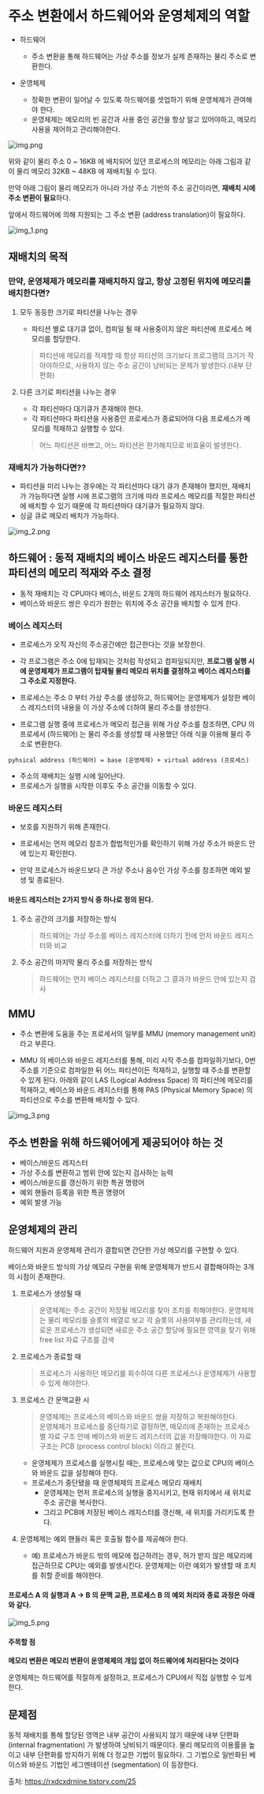 # 주소 변환에서 하드웨어와 운영체제의 역할

- 하드웨어 
  - 주소 변환을 통해 하드웨어는 가상 주소를 정보가 실제 존재하는 물리 주소로 변환한다.

- 운영체제 
  - 정확한 변환이 일어날 수 있도록 하드웨어를 셋업하기 위해 운영체제가 관여해야 한다.
  - 운영체제는 메모리의 빈 공간과 사용 중인 공간을 항상 알고 있어야하고, 메모리 사용을 제어하고 관리해야한다.


![img.png](img/img1_min.png)

위와 같이 물리 주소 0 ~ 16KB 에 배치되어 있던 프로세스의 메모리는 아래 그림과 같이 물리 메모리 32KB ~ 48KB 에 재배치될 수 있다. 

만약 아래 그림이 물리 메모리가 아니라 가상 주소 기반의 주소 공간이라면, **재배치 시에 주소 변환이 필요**하다. 

앞에서 하드웨어에 의해 지원되는 그 주소 변환 (address translation)이 필요하다.

![img_1.png](img/img2_min.png)


## 재배치의 목적

### 만약, 운영체제가 메모리를 재배치하지 않고, 항상 고정된 위치에 메모리를 배치한다면?

1. 모두 동등한 크기로 파티션을 나누는 경우
   - 파티션 별로 대기큐 없이, 컴피일 될 때 사용중이지 않은 파티션에 프로세스 메모리를 할당한다.
    > 파티션에 메모리를 적재할 때 항상 파티션의 크기보다 프로그램의 크기가 작아야하므로, 사용하지 않는 주소 공간이 낭비되는 문제가 발생한다.(내부 단편화)
   
2. 다른 크기로 파티션을 나누는 경우
   - 각 파티션마다 대기큐가 존재해야 한다.
   - 각 파티션마다 파티션을 사용중인 프로세스가 종료되어야 다음 프로세스가 메모리를 적재하고 실행할 수 있다.
   > 어느 파티션은 바쁘고, 어느 파티션은 한가해지므로 비효율이 발생한다.

### 재배치가 가능하다면??
- 파티션을 미리 나누는 경우에는 각 파티션마다 대기 큐가 존재해야 했지만, 재배치가 가능하다면 실행 시에 프로그램의 크기에 따라 프로세스 메모리를 적절한 파티션에 배치할 수 있기 때문에 각 파티션마다 대기큐가 필요하지 않다.
- 싱글 큐로 메모리 배치가 가능하다.

![img_2.png](img/img3_min.png)

## 하드웨어 : 동적 재배치의 베이스 바운드 레지스터를 통한 파티션의 메모리 적재와 주소 결정

- 동적 재배치는 각 CPU마다 베이스, 바운드 2개의 하드웨어 레지스터가 필요하다.
- 베이스와 바운드 쌍은 우리가 원한는 위치에 주소 공간을 배치할 수 있게 한다.

### 베이스 레지스터
- 프로세스가 오직 자신의 주소공간에만 접근한다는 것을 보장한다.

- 각 프로그램은 주소 0에 탑재되는 것처럼 작성되고 컴파일되지만, **프로그램 실행 시에 운영체제가 프로그램이 탑재될 물리 메모리 위치를 결정하고 베이스 레지스터를 그 주소로 지정한다.**

- 프로세스는 주소 0 부터 가상 주소를 생성하고, 하드웨어는 운영체제가 설정한 베이스 레지스터의 내용을 이 가상 주소에 더하여 물리 주소를 생성한다.

- 프로그램 실행 중에 프로세스가 메모리 접근을 위해 가상 주소를 참조하면, CPU 의 프로세서 (하드웨어) 는 물리 주소를 생성할 때 사용했던 아래 식을 이용해 물리 주소로 변환한다.

```
pyhsical address (하드웨어) = base (운영체제) + virtual address (프로세스)
```

- 주소의 재배치는 실행 시에 일어난다.
- 프로세스가 실행을 시작한 이후도 주소 공간을 이동할 수 있다.

### 바운드 레지스터

- 보호를 지원하기 위해 존재한다.
- 프로세서는 먼저 메모리 참조가 합법적인가를 확인하기 위해 가상 주소가 바운드 안에 있는지 확인한다.

- 만약 프로세스가 바운드보다 큰 가상 주소나 음수인 가상 주소를 참조하면 예외 발생 및 종료된다.

#### 바운드 레지스터는 2가지 방식 중 하나로 정의 된다.
1. 주소 공간의 크기를 저장하는 방식
   > 하드웨어는 가상 주소를 베이스 레지스터에 더하기 전에 먼저 바운드 레지스터와 비교
2. 주소 공간의 마지막 물리 주소를 저장하는 방식
   > 하드웨어는 먼저 베이스 레지스터를 더하고 그 결과가 바운드 안에 있는지 검사
   
## MMU

- 주소 변환에 도움을 주는 프로세서의 일부를 MMU (memory management unit) 라고 부른다.


- MMU 의 베이스와 바운드 레지스터를 통해, 미리 시작 주소를 컴파일하기보다, 0번 주소를 기준으로 컴파일한 뒤 어느 파티션이든 적재하고, 실행할 떄 주소를 변환할 수 있게 된다. 아래와 같이 LAS (Logical Address Space) 의 파티션에 메모리를 적재하고, 베이스와 바운드 레지스터를 통해 PAS (Physical Memory Space) 의 파티션으로 주소를 변환해 배치할 수 있다.

![img_3.png](img/img4_min.png)


## 주소 변환을 위해 하드웨어에게 제공되어야 하는 것

- 베이스/바운드 레지스터
- 가상 주소를 변환하고 범위 안에 있는지 검사하는 능력
- 베이스/바운드를 갱신하기 위한 특권 명령어
- 예외 핸들러 등록을 위한 특권 명령어
- 예외 발생 가능

## 운영체제의 관리

하드웨어 지원과 운영체제 관리가 결합되면 간단한 가상 메모리를 구현할 수 있다.

베이스와 바운드 방식의 가상 메모리 구현을 위해 운영체제가 반드시 결합해야하는 3개의 시점이 존재한다.

1. 프로세스가 생성될 때
    > 운영체제는 주소 공간이 저장될 메모리를 찾아 조치를 취해야한다.
    > 운영체제는 물리 메모리를 슬롯의 배열로 보고 각 슬롯의 사용여부를 관리하는데, 새로운 프로세스가 생성되면 새로운 주소 공간 할당에 필요한 영역을 찾기 위해 free list 자료 구조를 검색
2. 프로세스가 종료할 때
    > 프로세스가 사용하던 메모리를 회수하여 다른 프로세스나 운영체제가 사용할 수 있게 해야한다.
3. 프로세스 간 문맥교환 시
    > 운영체제는 프로세스의 베이스와 바운드 쌍을 저장하고 복원해야한다.    
    > 운영체제가 프로세스를 중단하기로 결정하면, 메모리에 존재하는 프로세스 별 자료 구조 안에 베이스와 바운드 레지스터의 값을 저장해야한다. 이 자료 구조는 PCB (process control block) 이라고 불린다.

    - 운영체제가 프로세스를 실행시킬 때는, 프로세스에 맞는 값으로 CPU의 베이스와 바운드 값을 설정해야 한다.
    - 프로세스가 중단됐을 때 운영체제의 프로세스 메모리 재배치
      - 운영체제는 먼저 프로세스의 실행을 중지시키고, 현재 위치에서 새 위치로 주소 공간을 복사한다.
      - 그리고 PCB에 저장된 베이스 레지스터를 갱신해, 새 위치를 가리키도록 한다.
    
4. 운영체제는 예외 핸들러 혹은 호출될 함수를 제공해야 한다.
    - 예) 프로세스가 바운드 밖의 메모에 접근하려는 경우, 허가 받지 않은 메모리에 접근하므로 CPU는 예외를 발생시킨다. 운영체제는 이런 예외가 발생할 때 조치를 취할 준비를 해야한다.



#### 프로세스 A 의 실행과 A → B 의 문맥 교환, 프로세스 B 의 예외 처리와 종료 과정은 아래와 같다.

![img_5.png](img/img5_min.png)

#### 주목할 점 
**메모리 변환은 메모리 변환이 운영체제의 개입 없이 하드웨어에 처리된다는 것이다**

운영체제는 하드웨어를 적절하게 설정하고, 프로세스가 CPU에서 직접 실행할 수 있게 한다.


## 문제점
동적 재배치를 통해 할당된 영역은 내부 공간이 사용되지 않기 때문에 내부 단편화 (internal fragmentation) 가 발생하여 낭비되기 때문이다. 
물리 메모리의 이용률을 높이고 내부 단편화를 방지하기 위해 더 정교한 기법이 필요하다. 
그 기법으로 일반화된 베이스와 바운드 기법인 세그멘테이션 (segmentation) 이 등장한다.


출처: https://rxdcxdrnine.tistory.com/25
